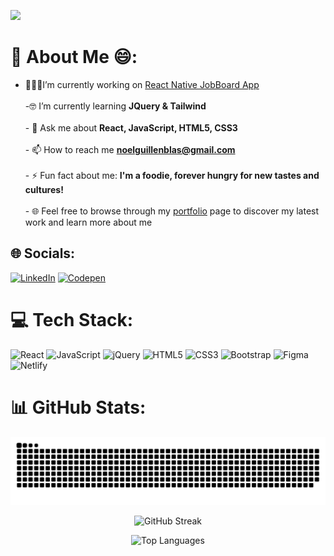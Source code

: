 [![](https://visitcount.itsvg.in/api?id=1uckyswish&icon=8&color=11)](https://visitcount.itsvg.in)
<!-- ![image](https://github.com/1uckyswish/1uckyswish/assets/107442415/c55788c9-1bbc-4d5e-892e-42f53f940acf) -->

# 💫 About Me 😄:
- 🧑🏻‍💻I’m currently working on [React Native JobBoard App](https://github.com/1uckyswish/React-Native-JobBoard-APP)<br><br>-🤓  I’m currently learning **JQuery & Tailwind**<br><br>- 💬 Ask me about **React, JavaScript, HTML5, CSS3**<br><br>- 📫 How to reach me **noelguillenblas@gmail.com**<br><br>- ⚡ Fun fact about me: **I'm a foodie, forever hungry for new tastes and cultures!**
<br><br>- 🌐  Feel free to browse through my [portfolio](https://noelguillen.netlify.app/) page to discover my latest work and learn more about me


## 🌐 Socials:
[![LinkedIn](https://img.shields.io/badge/LinkedIn-%230077B5.svg?logo=linkedin&logoColor=white)](https://linkedin.com/in/noel-guillen-blas-b63353257) [![Codepen](https://img.shields.io/badge/Codepen-000000?style=for-the-badge&logo=codepen&logoColor=white)](https://codepen.io/1uckyswish) 

# 💻 Tech Stack:
![React](https://img.shields.io/badge/react-%2320232a.svg?style=for-the-badge&logo=react&logoColor=%2361DAFB) ![JavaScript](https://img.shields.io/badge/javascript-%23323330.svg?style=for-the-badge&logo=javascript&logoColor=%23F7DF1E) ![jQuery](https://img.shields.io/badge/jquery-%230769AD.svg?style=for-the-badge&logo=jquery&logoColor=white) ![HTML5](https://img.shields.io/badge/html5-%23E34F26.svg?style=for-the-badge&logo=html5&logoColor=white) ![CSS3](https://img.shields.io/badge/css3-%231572B6.svg?style=for-the-badge&logo=css3&logoColor=white) ![Bootstrap](https://img.shields.io/badge/bootstrap-%23563D7C.svg?style=for-the-badge&logo=bootstrap&logoColor=white)	![Figma](https://img.shields.io/badge/figma-%23F24E1E.svg?style=for-the-badge&logo=figma&logoColor=white) ![Netlify](https://img.shields.io/badge/netlify-%23000000.svg?style=for-the-badge&logo=netlify&logoColor=#00C7B7)
# 📊 GitHub Stats:
<!-- activity graph heroku-app start -->
<p align="center">
  <img src="https://raw.githubusercontent.com/Platane/snk/output/github-contribution-grid-snake.svg" alt="GitHub Contributions" />
</p>
<p align="center">
  <img src="https://github-readme-streak-stats.herokuapp.com/?user=1uckyswish&theme=nightowl&hide_border=false" alt="GitHub Streak" /><br/>
</p>

<p align="center">
  <img src="https://github-readme-stats.vercel.app/api/top-langs/?username=1uckyswish&theme=nightowl&hide_border=false&include_all_commits=true&count_private=true&layout=compact" alt="Top Languages" />
</p>




<!-- ### 🔝 Top Contributed Repo
![](https://github-contributor-stats.vercel.app/api?username=1uckyswish&limit=5&theme=radical&combine_all_yearly_contributions=true)
 -->



<!-- Proudly created with GPRM ( https://gprm.itsvg.in ) -->






